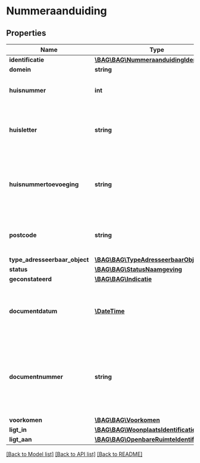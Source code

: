 # Nummeraanduiding

## Properties
Name | Type | Description | Notes
------------ | ------------- | ------------- | -------------
**identificatie** | [**\BAG\BAG\NummeraanduidingIdentificatie**](NummeraanduidingIdentificatie.md) |  | 
**domein** | **string** | NL.IMBAG.Nummeraanduiding | 
**huisnummer** | **int** | Een door of namens het gemeentebestuur ten aanzien van een adresseerbaar object toegekende nummering. | 
**huisletter** | **string** | Een door of namens het gemeentebestuur ten aanzien van een adresseerbaar object toegekende toevoeging aan een huisnummer in de vorm van een alfanumeriek teken. | [optional] 
**huisnummertoevoeging** | **string** | Een door of namens het gemeentebestuur ten aanzien van een adresseerbaar object toegekende nadere toevoeging aan een huisnummer of een combinatie van huisnummer en huisletter. | [optional] 
**postcode** | **string** | De door PostNL vastgestelde code behorende bij een bepaalde combinatie van een straatnaam en een huisnummer. | [optional] 
**type_adresseerbaar_object** | [**\BAG\BAG\TypeAdresseerbaarObject**](TypeAdresseerbaarObject.md) |  | 
**status** | [**\BAG\BAG\StatusNaamgeving**](StatusNaamgeving.md) |  | 
**geconstateerd** | [**\BAG\BAG\Indicatie**](Indicatie.md) |  | 
**documentdatum** | [**\DateTime**](\DateTime.md) | De datum waarop het brondocument is vastgesteld, op basis waarvan een opname, mutatie of een verwijdering van gegevens ten aanzien van een object heeft plaatsgevonden. | 
**documentnummer** | **string** | De unieke aanduiding van het brondocument op basis waarvan een opname, mutatie of een verwijdering van gegevens ten aanzien van een woonplaats heeft plaatsgevonden binnen een gemeente. Alle karakters uit de MES-1 karakterset zijn toegestaan. | 
**voorkomen** | [**\BAG\BAG\Voorkomen**](Voorkomen.md) |  | 
**ligt_in** | [**\BAG\BAG\WoonplaatsIdentificatie**](WoonplaatsIdentificatie.md) |  | [optional] 
**ligt_aan** | [**\BAG\BAG\OpenbareRuimteIdentificatie**](OpenbareRuimteIdentificatie.md) |  | 

[[Back to Model list]](../../README.md#documentation-for-models) [[Back to API list]](../../README.md#documentation-for-api-endpoints) [[Back to README]](../../README.md)

